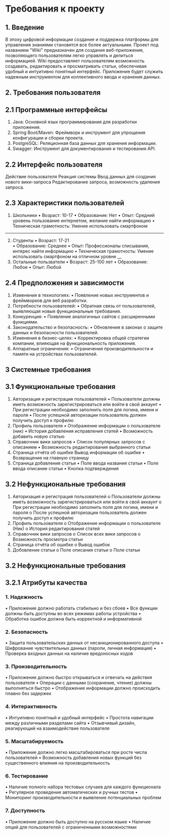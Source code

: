 # Требования к проекту
## 1. Введение
В эпоху цифровой информации создание и поддержка платформы для управления знаниями становятся все более актуальными. Проект под названием "Wiki" предназначен для создания веб-приложения, позволяющего пользователям легко управлять и делиться информацией.
Wiki предоставляет пользователям возможность создавать, редактировать и просматривать статьи, обеспечивая удобный и интуитивно понятный интерфейс. Приложение будет служить надежным инструментом для коллективного ввода и хранения данных.
## 2. Требования пользователя
## 2.1 Программные интерфейсы
1. Java: Основной язык программирования для разработки приложения.
2. Spring Boot/Maven: Фреймворк и инструмент для упрощения конфигурации и сборки проекта.
3. PostgreSQL: Реляционная база данных для хранения информации.
4. Swagger: Инструмент для документирования и тестирования API.
## 2.2 Интерфейс пользователя
Действие пользователя	Реакция системы
Ввод данных для создания нового вики-запроса
Редактирование запроса, возможность удаления запроса.  
## 2.3 Характеристики пользователей
1.	Школьники
•	Возраст: 10-17
•	Образование: Нет
•	Опыт: Средний уровень пользование интернетом, желание найти информацию 
•	Техническая грамотность: Умение использовать смартфоном
___
2.	Студенты 
•	Возраст: 17-21  
•	Образование: Среднее
•	Опыт: Профиссионалы списывания, интерес найти информацию 
•	Техническая грамотность: Умение использовать смартфоном на отличном уровне 
__
3.	Остальные пользватели 
•	Возраст: 25-100 лет
•	Образование: Любое
•	Опыт: Любой
## 2.4 Предположения и зависимости
1.	Изменения в технологиях:
•	Появление новых инструментов и фреймворков для веб разработки.
2.	Потребности пользователей:
•	Обратная связь от пользователей, выявляющая новые функциональные требования.
3.	Конкуренция:
•	Появление аналогичных сайтов с расширенными функциями.
4.	Законодательство и безопасность:
•	Обновления в законах о защите данных и безопасности пользователей.
5.	Изменения в бизнес-целях:
•	Корректировка общей стратегии компании, влияющая на функциональность приложения.
6.	Аппаратные ограничения:
•	Ограничения производительности и памяти на устройствах пользователей.
## 3 Системные требования
## 3.1 Функциональные требования
1.	Авторизация и регистрация пользователей
•	Пользователи должны иметь возможность зарегистрироваться или войти в свой аккаунт
•	При регистрации необходимо заполнить поля для логина, имени и пароля
•	После успешной авторизации пользователь должен получить доступ к профилю
2.	Профиль пользователя
•	Отображение информации о пользователе (ник)
•	История добавления исправления статей
•	Возможность добавить новую статью
3.	Справочник вики запросов
•	Список популярных запросов с описанием 
•	Возможность редактирования выбранного статьи 
4.	Страница отчёта об ошибке
   Вывод информации об ошибке
•	Возвращение на главную страницу
5.	Страница добавления статьи 
•	Поле ввода названия статьи
•	Поле ввода описание статьи
•	Кнопка подтверждения
## 3.2 Нефункциональные требования
1.	Авторизация и регистрация пользователей
o	Пользователи должны иметь возможность зарегистрироваться или войти в свой аккаунт
o	При регистрации необходимо заполнить поля для логина, имени и пароля
o	После успешной авторизации пользователь должен получить доступ к профилю
2.	Профиль пользователя
o	Отображение информации о пользователе (Ник)
o	История редактирования статей
3.	Справочник вики запросов 
o	Список всех вики запросов
o	Возможность просмотра статьи
4.	Страница отчёта об ошибке
o	Вывод ошибок 
5.	Добовление статьи 
o	Поле описания статьи
o	Поле статьи 
## 3.2 Нефункциональные требования
## 3.2.1 Атрибуты качества
### 1.	Надежность
•	Приложение должно работать стабильно и без сбоев
•	Все функции должны быть доступны во всех режимах работы устройства
•	Обработка ошибок должна быть корректной и информативной
### 2.	Безопасность
•	Защита пользовательских данных от несанкционированного доступа
•	Шифрование чувствительных данных (пароли, личная информация)
•	Проверка входных данных на наличие вредоносных кодов
### 3.	Производительность
•	Приложение должно быстро открываться и отвечать на действия пользователя
•	Операции с данными (сохранение, чтение) должны выполняться быстро
•	Отображение информации должно происходить плавно без задержек
### 4.	Интерактивность
•	Интуитивно понятный и удобный интерфейс
•	Простота навигации между различными разделами сайта
•	Отзывчивый дизайн, реагирующий на взаимодействие пользователя
### 5.	Масштабируемость
•	Приложение должно легко масштабироваться при росте числа пользователей
•	Возможность добавления новых функций без существенного влияния на производительность
### 6.	Тестирование
•	Наличие полного набора тестовых случаев для каждого функционала
•	Регулярное проведение автоматических и ручных тестов
•	Мониторинг производительности и выявление потенциальных проблем
### 7.	Доступность
•	Приложение должно быть доступно на русском языке
•	Наличие опций для пользователей с ограниченными возможностями


